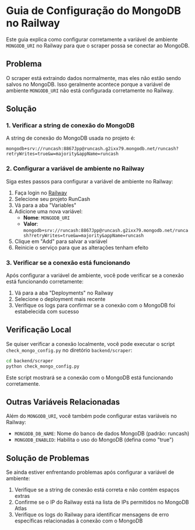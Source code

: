 # Guia de Configuração do MongoDB no Railway

Este guia explica como configurar corretamente a variável de ambiente `MONGODB_URI` no Railway para que o scraper possa se conectar ao MongoDB.

## Problema

O scraper está extraindo dados normalmente, mas eles não estão sendo salvos no MongoDB. Isso geralmente acontece porque a variável de ambiente `MONGODB_URI` não está configurada corretamente no Railway.

## Solução

### 1. Verificar a string de conexão do MongoDB

A string de conexão do MongoDB usada no projeto é:

```
mongodb+srv://runcash:8867Jpp@runcash.g2ixx79.mongodb.net/runcash?retryWrites=true&w=majority&appName=runcash
```

### 2. Configurar a variável de ambiente no Railway

Siga estes passos para configurar a variável de ambiente no Railway:

1. Faça login no [Railway](https://railway.app/)
2. Selecione seu projeto RunCash
3. Vá para a aba "Variables"
4. Adicione uma nova variável:
   - **Nome**: `MONGODB_URI`
   - **Valor**: `mongodb+srv://runcash:8867Jpp@runcash.g2ixx79.mongodb.net/runcash?retryWrites=true&w=majority&appName=runcash`
5. Clique em "Add" para salvar a variável
6. Reinicie o serviço para que as alterações tenham efeito

### 3. Verificar se a conexão está funcionando

Após configurar a variável de ambiente, você pode verificar se a conexão está funcionando corretamente:

1. Vá para a aba "Deployments" no Railway
2. Selecione o deployment mais recente
3. Verifique os logs para confirmar se a conexão com o MongoDB foi estabelecida com sucesso

## Verificação Local

Se quiser verificar a conexão localmente, você pode executar o script `check_mongo_config.py` no diretório `backend/scraper`:

```bash
cd backend/scraper
python check_mongo_config.py
```

Este script mostrará se a conexão com o MongoDB está funcionando corretamente.

## Outras Variáveis Relacionadas

Além do `MONGODB_URI`, você também pode configurar estas variáveis no Railway:

- `MONGODB_DB_NAME`: Nome do banco de dados MongoDB (padrão: runcash)
- `MONGODB_ENABLED`: Habilita o uso do MongoDB (defina como "true")

## Solução de Problemas

Se ainda estiver enfrentando problemas após configurar a variável de ambiente:

1. Verifique se a string de conexão está correta e não contém espaços extras
2. Confirme se o IP do Railway está na lista de IPs permitidos no MongoDB Atlas
3. Verifique os logs do Railway para identificar mensagens de erro específicas relacionadas à conexão com o MongoDB